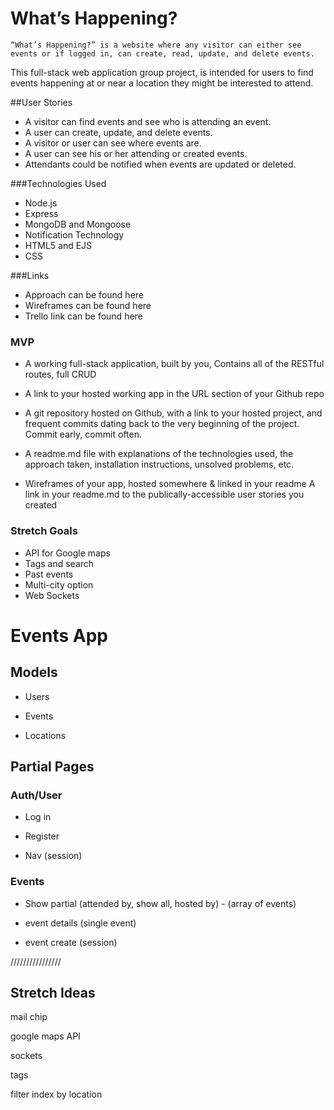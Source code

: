 # What’s Happening?
	“What’s Happening?” is a website where any visitor can either see events or if logged in, can create, read, update, and delete events.  
This full-stack web application group project, is intended for users to find events happening at or near a location they might be interested to attend.

##User Stories
* A visitor can find events and see who is attending an event.
* A user can create, update, and delete events.
* A visitor or user can see where events are.
* A user can see his or her attending or created events.
* Attendants could be notified when events are updated or deleted.

###Technologies Used
* Node.js
* Express
* MongoDB and Mongoose
* Notification Technology
* HTML5 and EJS
* CSS

###Links
* Approach can be found here
* Wireframes can be found here
* Trello link can be found here


### MVP
* A working full-stack application, built by you, Contains all of the RESTful routes, full CRUD

* A link to your hosted working app in the URL section of your Github repo

* A git repository hosted on Github, with a link to your hosted project, and frequent commits dating back to the very beginning of the project. Commit early, commit often.

* A readme.md file with explanations of the technologies used, the approach taken, installation instructions, unsolved problems, etc.

* Wireframes of your app, hosted somewhere & linked in your readme
A link in your readme.md to the publically-accessible user stories you created






### Stretch Goals
  * API for Google maps
  * Tags and search
  * Past events
  * Multi-city option
  * Web Sockets










Events App
==========

Models
------

-   Users

-   Events

-   Locations

Partial Pages
-------------

### Auth/User

-   Log in

-   Register

-   Nav (session)

### Events

-   Show partial (attended by, show all, hosted by) - (array of events)

-   event details (single event)

-   event create (session)

//////////////// 

Stretch Ideas
-------------

mail chip

google maps API

sockets

tags

filter index by location
